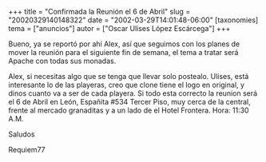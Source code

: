 +++
title = "Confirmada la Reunión el 6 de Abril"
slug = "20020329140148322"
date = "2002-03-29T14:01:48-06:00"
[taxonomies]
tema = ["anuncios"]
autor = ["Oscar Ulises López Escárcega"]
+++

Bueno, ya se reportó por ahí Alex, así que seguimos con los planes de
mover la reunión para el siguiente fin de semana, el tema a tratar será
Apache con todas sus monadas.

<!-- more -->
Alex, si necesitas algo que se tenga que llevar solo postealo.
Ulises, está interesante lo de las playeras, creo que clone tiene el
logo en original, y dinos cuanto va a ser de cada playera.
Si todo esta correcto la reunion será el 6 de Abril en León, Españita
#534 Tercer Piso, muy cerca de la central, frente al mercado granaditas
y a un lado de el Hotel Frontera. Hora: 11:30 A.M.

Saludos

Requiem77
